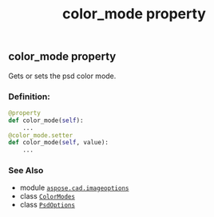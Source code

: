 ﻿---
title: color_mode property
second_title: Aspose.CAD for Python via .NET API References
description: 
type: docs
weight: 50
url: /aspose.cad.imageoptions/psdoptions/color_mode/
is_root: false
---

## color_mode property


Gets or sets the psd color mode.
### Definition:
```python
@property
def color_mode(self):
    ...
@color_mode.setter
def color_mode(self, value):
    ...
```

### See Also
* module [`aspose.cad.imageoptions`](../../)
* class [`ColorModes`](/cad/python-net/aspose.cad.fileformats.psd/colormodes)
* class [`PsdOptions`](/cad/python-net/aspose.cad.imageoptions/psdoptions)
